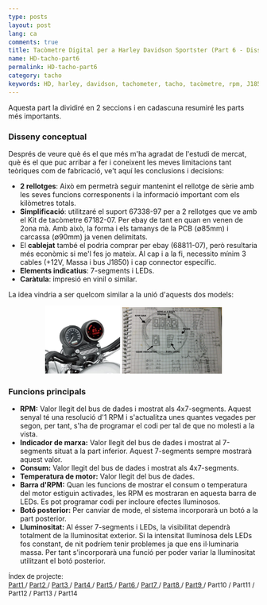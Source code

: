 ```yaml
---
type: posts
layout: post
lang: ca
comments: true
title: Tacòmetre Digital per a Harley Davidson Sportster (Part 6 - Disseny i funcions)
name: HD-tacho-part6
permalink: HD-tacho-part6
category: tacho
keywords: HD, harley, davidson, tachometer, tacho, tacòmetre, rpm, J1850, disseny, funcions
---
```


Aquesta part la dividiré en 2 seccions i en cadascuna resumiré les parts més importants.

### Disseny conceptual

Després de veure què és el que més m'ha agradat de l'estudi de mercat, què és el que puc arribar a fer i coneixent les meves limitacions tant teòriques com de fabricació, ve't aquí les conclusions i decisions:<br>
- <b>2 rellotges</b>: Això em permetrà seguir mantenint el rellotge de sèrie amb les seves funcions corresponents i la informació important com els kilòmetres totals.<br>
- <b>Simplificació</b>: utilitzaré el suport 67338-97 per a 2 rellotges que ve amb el Kit de tacòmetre 67182-07. Per ebay de tant en quan en venen de 2ona mà. Amb això, la forma i els tamanys de la PCB (&#8709;85mm) i carcassa (&#8709;90mm) ja venen delimitats.<br>
- El <b>cablejat</b> també el podria comprar per ebay (68811-07), però resultaria més econòmic si me'l fes jo mateix. Al cap i a la fi, necessito mínim 3 cables (+12V, Massa i bus J1850) i cap connector específic.<br>
- <b>Elements indicatius</b>: 7-segments i LEDs.<br>
- <b>Caràtula</b>: impresió en vinil o similar.

La idea vindria a ser quelcom similar a la unió d'aquests dos models:<br><center>
<img style="display:inline" src="/images/Part6/proto-disseny1.png" width="30%" alt="HD Sportster Tacòmetre. Source: Harley Davidson" title="HD Sportster amb doble rellotge">
<img style="display:inline" src="/images/Part6/proto-disseny.jpg" width="40%" alt="Esbós. Source: Xavier Morales" title="Esbós">
</center>
<!--more-->

### Funcions principals

- <b>RPM:</b> Valor llegit del bus de dades i mostrat als 4x7-segments. Aquest senyal té una resolució d'1 RPM i s'actualitza unes quantes vegades per segon, per tant, s'ha de programar el codi per tal de que no molesti a la vista. <br>
- <b>Indicador de marxa:</b> Valor llegit del bus de dades i mostrat al 7-segments situat a la part inferior. Aquest 7-segments sempre mostrarà aquest valor. <br>
- <b>Consum:</b> Valor llegit del bus de dades i mostrat als 4x7-segments.<br>
- <b>Temperatura de motor:</b> Valor llegit del bus de dades. <br>
- <b>Barra d'RPM:</b> Quan les funcions de mostrar el consum o temperatura del motor estiguin activades, les RPM es mostraran en aquesta barra de LEDs. Es pot programar codi per incloure efectes lluminosos. <br>
- <b>Botó posterior:</b> Per canviar de mode, el sistema incorporarà un botó a la part posterior.
- <b>Lluminositat:</b> Al ésser 7-segments i LEDs, la visibilitat dependrà totalment de la lluminositat exterior. Si la intensitat lluminosa dels LEDs fos constant, de nit podríem tenir problemes ja que ens il·luminaria massa. Per tant s'incorporarà una funció per poder variar la lluminositat utilitzant el botó posterior.

<p>
<font size="2"> 
Índex de projecte:<br>
<a href="/HD-tacho-part1">Part1 </a>/
<a href="/HD-tacho-part2"> Part2 </a>/
<a href="/HD-tacho-part3"> Part3 </a>/
<a href="/HD-tacho-part4"> Part4 </a>/
<a href="/HD-tacho-part5"> Part5 </a>/
<a href="/HD-tacho-part6"> Part6 </a>/
<a href="/HD-tacho-part7"> Part7 </a>/
<a href="/HD-tacho-part8"> Part8 </a>/
<a href="/HD-tacho-part9"> Part9 </a>/
 Part10 /
 Part11 /
 Part12 /
 Part13 /
 Part14
 </font>
</p>
